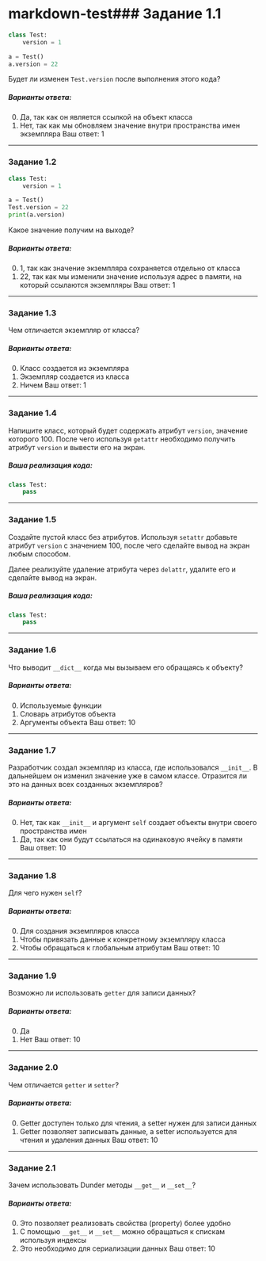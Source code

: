 # markdown-test### Задание 1.1
```python
class Test:
    version = 1

a = Test()
a.version = 22
```

Будет ли изменен `Test.version` после выполнения этого кода?

##### Варианты ответа:
0) Да, так как он является ссылкой на объект класса
1) Нет, так как мы обновляем значение внутри пространства имен экземпляра
Ваш ответ: 1

---

### Задание 1.2
```python
class Test:
    version = 1

a = Test()
Test.version = 22
print(a.version)
```

Какое значение получим на выходе?

##### Варианты ответа:
0) 1, так как значение экземпляра сохраняется отдельно от класса
1) 22, так как мы изменили значение используя адрес в памяти, на который ссылаются экземпляры
Ваш ответ: 1

---

### Задание 1.3
Чем отличается экземпляр от класса?

##### Варианты ответа:
0) Класс создается из экземпляра
1) Экземпляр создается из класса
2) Ничем
Ваш ответ: 1

---

### Задание 1.4
Напишите класс, который будет содержать атрибут `version`, значение которого 100. После чего используя `getattr` необходимо получить атрибут `version` и вывести его на экран.

##### Ваша реализация кода:
```python
class Test:
    pass

```

---

### Задание 1.5
Создайте пустой класс без атрибутов. Используя `setattr` добавьте атрибут `version` с значением 100, после чего сделайте вывод на экран любым способом.

Далее реализуйте удаление атрибута через `delattr`, удалите его и сделайте вывод на экран.

##### Ваша реализация кода:
```python
class Test:
    pass
```

---

### Задание 1.6
Что выводит `__dict__` когда мы вызываем его обращаясь к объекту?

##### Варианты ответа:
0) Используемые функции
1) Словарь атрибутов объекта
2) Аргументы объекта
Ваш ответ: 10

---

### Задание 1.7
Разработчик создал экземпляр из класса, где использовался `__init__`. В дальнейшем он изменил значение уже в самом классе. Отразится ли это на данных всех созданных экземпляров?

##### Варианты ответа:
0) Нет, так как `__init__` и аргумент `self` создает объекты внутри своего пространства имен
1) Да, так как они будут ссылаться на одинаковую ячейку в памяти
Ваш ответ: 10

---

### Задание 1.8
Для чего нужен `self`?

##### Варианты ответа:
0) Для создания экземпляров класса
1) Чтобы привязать данные к конкретному экземпляру класса
2) Чтобы обращаться к глобальным атрибутам
Ваш ответ: 10

---

### Задание 1.9
Возможно ли использовать `getter` для записи данных?

##### Варианты ответа:
0) Да
1) Нет
Ваш ответ: 10

---

### Задание 2.0
Чем отличается `getter` и `setter`?

##### Варианты ответа:
0) Getter доступен только для чтения, а setter нужен для записи данных
1) Getter позволяет записывать данные, а setter используется для чтения и удаления данных
Ваш ответ: 10

---

### Задание 2.1
Зачем использовать Dunder методы `__get__` и `__set__`?

##### Варианты ответа:
0) Это позволяет реализовать свойства (property) более удобно
1) С помощью `__get__` и `__set__` можно обращаться к спискам используя индексы
2) Это необходимо для сериализации данных
Ваш ответ: 10
